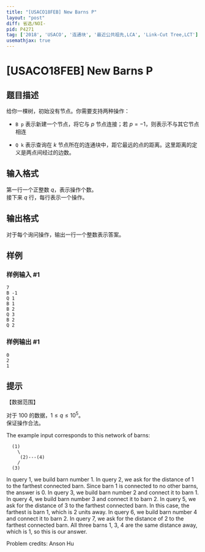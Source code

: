 ```yaml
---
title: "[USACO18FEB] New Barns P"
layout: "post"
diff: 省选/NOI-
pid: P4271
tag: ['2018', 'USACO', '连通块', '最近公共祖先,LCA', 'Link-Cut Tree,LCT']
usemathjax: true
---
```


# [USACO18FEB] New Barns P
## 题目描述

给你一棵树，初始没有节点。你需要支持两种操作：  

- `B p` 表示新建一个节点，将它与 $p$  节点连接；若 $p=-1$，则表示不与其它节点相连  

- `Q k` 表示查询在 $k$ 节点所在的连通块中，距它最远的点的距离。这里距离的定义是两点间经过的边数。
## 输入格式

第一行一个正整数 $q$，表示操作个数。  
接下来 $q$ 行，每行表示一个操作。
## 输出格式

对于每个询问操作，输出一行一个整数表示答案。
## 样例

### 样例输入 #1
```
7
B -1
Q 1
B 1
B 2
Q 3
B 2
Q 2
```
### 样例输出 #1
```
0
2
1

```
## 提示

【数据范围】  

对于 $100%$ 的数据，$1 \le q \le 10^5$。  
保证操作合法。

The example input corresponds to this network of barns:
```
  (1) 
    \   
     (2)---(4)
    /
  (3)
```
In query 1, we build barn number 1. In query 2, we ask for the distance of 1 to the farthest connected barn. Since barn 1 is connected to no other barns, the answer is 0. In query 3, we build barn number 2 and connect it to barn 1. In query 4, we build barn number 3 and connect it to barn 2. In query 5, we ask for the distance of 3 to the farthest connected barn. In this case, the farthest is barn 1, which is 2 units away. In query 6, we build barn number 4 and connect it to barn 2. In query 7, we ask for the distance of 2 to the farthest connected barn. All three barns 1, 3, 4 are the same distance away, which is 1, so this is our answer.

Problem credits: Anson Hu
